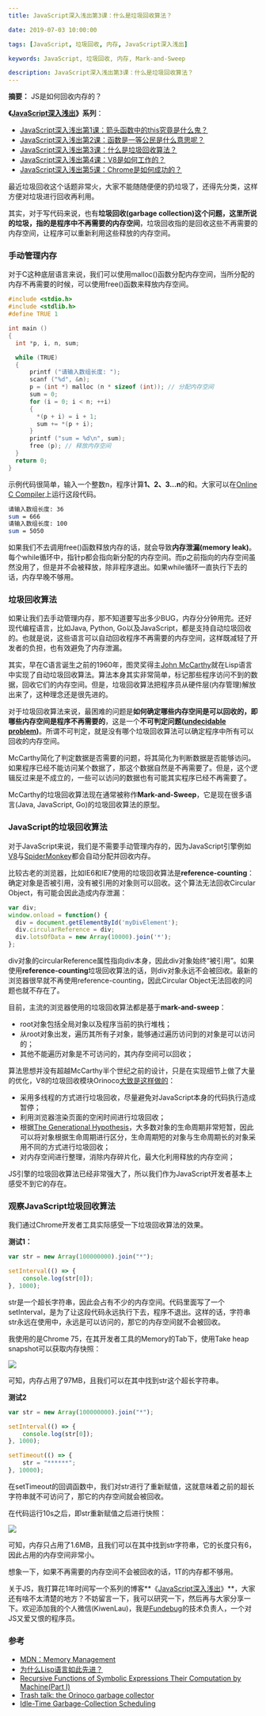 ```yaml
---
title: JavaScript深入浅出第3课：什么是垃圾回收算法？

date: 2019-07-03 10:00:00

tags: [JavaScript, 垃圾回收, 内存, JavaScript深入浅出]

keywords: JavaScript, 垃圾回收, 内存, Mark-and-Sweep

description: JavaScript深入浅出第3课：什么是垃圾回收算法？
---
```


**摘要：** JS是如何回收内存的？

<!-- more -->

**《[JavaScript深入浅出](https://blog.fundebug.com/tags/JavaScript%E6%B7%B1%E5%85%A5%E6%B5%85%E5%87%BA/)》系列**：

- [JavaScript深入浅出第1课：箭头函数中的this究竟是什么鬼？](https://kiwenlau.com/2019/06/18/arrow-function-this/)
- [JavaScript深入浅出第2课：函数是一等公民是什么意思呢？](https://kiwenlau.com/2019/06/25/javascript-first-class-function/)
- [JavaScript深入浅出第3课：什么是垃圾回收算法？](https://kiwenlau.com/2019/07/03/javascript-garbage-collection/)
- [JavaScript深入浅出第4课：V8是如何工作的？](https://kiwenlau.com/2019/07/16/how-does-v8-work/)
- [JavaScript深入浅出第5课：Chrome是如何成功的？](https://kiwenlau.com/2019/08/08/how-does-chrome-succeed/)

最近垃圾回收这个话题非常火，大家不能随随便便的扔垃圾了，还得先分类，这样方便对垃圾进行回收再利用。

其实，对于写代码来说，也有**垃圾回收(garbage collection)**这个问题，这里所说的垃圾，指的是**程序中不再需要的内存空间**，垃圾回收指的是回收这些不再需要的内存空间，让程序可以重新利用这些释放的内存空间。

### 手动管理内存

对于C这种底层语言来说，我们可以使用malloc()函数分配内存空间，当所分配的内存不再需要的时候，可以使用free()函数来释放内存空间。

```c
#include <stdio.h>
#include <stdlib.h>
#define TRUE 1

int main ()
{
  int *p, i, n, sum;

  while (TRUE)
  {
      printf ("请输入数组长度: ");
      scanf ("%d", &n);
      p = (int *) malloc (n * sizeof (int)); // 分配内存空间
      sum = 0;
      for (i = 0; i < n; ++i)
	  {
	    *(p + i) = i + 1;
	    sum += *(p + i);
	  }
      printf ("sum = %d\n", sum);
      free (p); // 释放内存空间
  }
  return 0;
}
```

示例代码很简单，输入一个整数n，程序计算**1、2、3...n**的和。大家可以在[Online C Compiler](https://www.onlinegdb.com/online_c_compiler)上运行这段代码。

```bash
请输入数组长度: 36                                                                                                                                                                                                           
sum = 666                                                                                                                                                                                                                    
请输入数组长度: 100                                                                                                                                                                                                          
sum = 5050 
```

如果我们不去调用free()函数释放内存的话，就会导致**内存泄漏(memory leak)**。每个while循环中，指针p都会指向新分配的内存空间。而p之前指向的内存空间虽然没用了，但是并不会被释放，除非程序退出。如果while循环一直执行下去的话，内存早晚不够用。

### 垃圾回收算法

如果让我们去手动管理内存，那不知道要写出多少BUG，内存分分钟用完。还好现代编程语言，比如Java, Python, Go以及JavaScript，都是支持自动垃圾回收的。也就是说，这些语言可以自动回收程序不再需要的内存空间，这样既减轻了开发者的负担，也有效避免了内存泄漏。

其实，早在C语言诞生之前的1960年，图灵奖得主[John McCarthy](https://amturing.acm.org/award_winners/mccarthy_1118322.cfm)就在Lisp语言中实现了自动垃圾回收算法。算法本身其实非常简单，标记那些程序访问不到的数据，回收它们的内存空间。但是，垃圾回收算法把程序员从硬件层(内存管理)解放出来了，这种理念还是很先进的。

对于垃圾回收算法来说，最困难的问题是**如何确定哪些内存空间是可以回收的，即哪些内存空间是程序不再需要的**，这是一个**不可判定问题([undecidable problem](https://en.wikipedia.org/wiki/Undecidable_problem))**。所谓不可判定，就是没有哪个垃圾回收算法可以确定程序中所有可以回收的内存空间。

McCarthy简化了判定数据是否需要的问题，将其简化为判断数据是否能够访问。如果程序已经不能访问某个数据了，那这个数据自然是不再需要了。但是，这个逻辑反过来是不成立的，一些可以访问的数据也有可能其实程序已经不再需要了。

McCarthy的垃圾回收算法现在通常被称作**Mark-and-Sweep**，它是现在很多语言(Java, JavaScript, Go)的垃圾回收算法的原型。

### JavaScript的垃圾回收算法

对于JavaScript来说，我们是不需要手动管理内存的，因为JavaScript引擎例如[V8](https://v8.dev/)与[SpiderMonkey](https://developer.mozilla.org/en-US/docs/Mozilla/Projects/SpiderMonkey)都会自动分配并回收内存。

比较古老的浏览器，比如IE6和IE7使用的垃圾回收算法是**reference-counting**：确定对象是否被引用，没有被引用的对象则可以回收。这个算法无法回收Circular Object，有可能会因此造成内存泄漏：

```javascript
var div;
window.onload = function() {
  div = document.getElementById('myDivElement');
  div.circularReference = div;
  div.lotsOfData = new Array(10000).join('*');
};
```

div对象的circularReference属性指向div本身，因此div对象始终“被引用”。如果使用**reference-counting**垃圾回收算法的话，则div对象永远不会被回收。最新的浏览器很早就不再使用reference-counting，因此Circular Object无法回收的问题也就不存在了。

目前，主流的浏览器使用的垃圾回收算法都是基于**mark-and-sweep**：

- root对象包括全局对象以及程序当前的执行堆栈；
- 从root对象出发，遍历其所有子对象，能够通过遍历访问到的对象是可以访问的；
- 其他不能遍历对象是不可访问的，其内存空间可以回收；

算法思想并没有超越McCarthy半个世纪之前的设计，只是在实现细节上做了大量的优化，V8的垃圾回收模块Orinoco[大致是这样做的](https://v8.dev/blog/trash-talk)：

- 采用多线程的方式进行垃圾回收，尽量避免对JavaScript本身的代码执行造成暂停；
- 利用浏览器渲染页面的空闲时间进行垃圾回收；
- 根据[The Generational Hypothesis](https://people.cs.umass.edu/~emery/classes/cmpsci691s-fall2004/papers/p157-ungar.pdf)，大多数对象的生命周期非常短暂，因此可以将对象根据生命周期进行区分，生命周期短的对象与生命周期长的对象采用不同的方式进行垃圾回收；
- 对内存空间进行整理，消除内存碎片化，最大化利用释放的内存空间；

JS引擎的垃圾回收算法已经非常强大了，所以我们作为JavaScript开发者基本上感受不到它的存在。

### 观察JavaScript垃圾回收算法

我们通过Chrome开发者工具实际感受一下垃圾回收算法的效果。

**测试1：**

```javascript
var str = new Array(100000000).join("*");

setInterval(() => {
    console.log(str[0]);
}, 1000);
```

str是一个超长字符串，因此会占有不少的内存空间。代码里面写了一个setInterval，是为了让这段代码永远执行下去，程序不退出。这样的话，字符串str永远在使用中，永远是可以访问的，那它的内存空间就不会被回收。

我使用的是Chrome 75，在其开发者工具的Memory的Tab下，使用Take heap snapshot可以获取内存快照：

![](https://image.fundebug.com/2019-07-03-01.png)

可知，内存占用了97MB，且我们可以在其中找到str这个超长字符串。

**测试2**

```javascript
var str = new Array(100000000).join("*");

setInterval(() => {
    console.log(str[0]);
}, 1000);

setTimeout(() => {
    str = "******";
}, 10000);
```

在setTimeout的回调函数中，我们对str进行了重新赋值，这就意味着之前的超长字符串就不可访问了，那它的内存空间就会被回收。

在代码运行10s之后，即str重新赋值之后进行快照：

![](https://image.fundebug.com/2019-07-03-02.png)

可知，内存只占用了1.6MB，且我们可以在其中找到str字符串，它的长度只有6，因此占用的内存空间非常小。

想象一下，如果不再需要的内存空间不会被回收的话，1T的内存都不够用。

关于JS，我打算花1年时间写一个系列的博客**《[JavaScript深入浅出](https://blog.fundebug.com/tags/JavaScript%E6%B7%B1%E5%85%A5%E6%B5%85%E5%87%BA/)》**，大家还有啥不太清楚的地方？不妨留言一下，我可以研究一下，然后再与大家分享一下。欢迎添加我的个人微信(KiwenLau)，我是[Fundebug](https://www.fundebug.com/)的技术负责人，一个对JS又爱又恨的程序员。


### 参考

- [MDN：Memory Management](https://developer.mozilla.org/en-US/docs/Web/JavaScript/Memory_Management)
- [为什么Lisp语言如此先进？](http://www.ruanyifeng.com/blog/2010/10/why_lisp_is_superior.html)
- [Recursive Functions of Symbolic Expressions Their Computation by Machine(Part I)](http://www-formal.stanford.edu/jmc/recursive.html)
- [Trash talk: the Orinoco garbage collector](https://v8.dev/blog/trash-talk)
- [Idle-Time Garbage-Collection Scheduling](https://queue.acm.org/detail.cfm?id=2977741)
